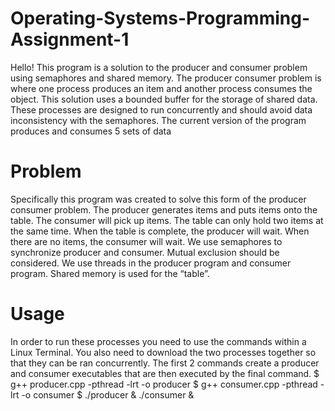 # Operating-Systems-Programming-Assignment-1

Hello! This program is a solution to the producer and consumer problem using semaphores and shared memory.
The producer consumer problem is where one process produces an item and another process consumes the object.
This solution uses a bounded buffer for the storage of shared data.
These processes are designed to run concurrently and should avoid data inconsistency with the semaphores.
The current version of the program produces and consumes 5 sets of data

# Problem

Specifically this program was created to solve this form of the producer consumer problem.
The producer generates items and puts items onto the table. The consumer will pick up items. The table can only hold two items at the same time. When the table is complete, the producer will wait. When there are no items, the consumer will wait. We use semaphores to synchronize producer and consumer.  Mutual exclusion should be considered. We use threads in the producer program and consumer program. Shared memory is used for the “table”.

# Usage

In order to run these processes you need to use the commands within a Linux Terminal.
You also need to download the two processes together so that they can be ran concurrently.
The first 2 commands create a producer and consumer executables that are then executed by the final command.
$ g++ producer.cpp -pthread -lrt -o producer
$ g++ consumer.cpp -pthread -lrt -o consumer
$ ./producer & ./consumer &


